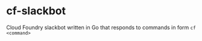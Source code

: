 
# cf-slackbot 

Cloud Foundry slackbot written in Go that responds to commands in form `cf <command>`
